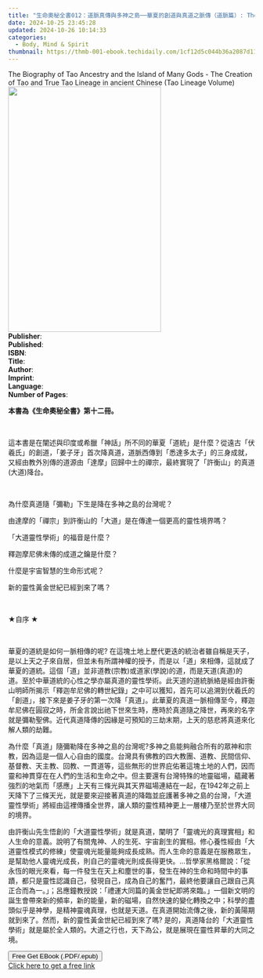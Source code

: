 ```yaml
---
title: "生命奧秘全書012：道脈真傳與多神之島──華夏的創道與真道之脈傳（道脈篇）: The Great Tao of Spiritual Science Series 12 | Free Book"
date: 2024-10-25 23:45:28
updated: 2024-10-26 10:14:33
categories:
  - Body, Mind & Spirit
thumbnail: https://thmb-001-ebook.techidaily.com/1cf12d5c044b36a2087d1145810c66f203a1a533c1e0a51ca64148412234752d.jpg
---
```

<main id="book-container">
  <div class="flex flex-col">
    <div class="book-brief flex-1 py-6 px-4 sm:p-6 md:py-10 md:px-8">
      <!-- brief-->
      <div class="book-brief-main">
        The Biography of Tao Ancestry and the Island of Many Gods - The Creation
        of Tao and True Tao Lineage in ancient Chinese (Tao Lineage Volume)
      </div>
    </div>
    <div
      class="book-meta-info flex-1 grid gap-4 col-start-1 col-end-3 row-start-1 sm:mb-6 sm:grid-cols-4 lg:gap-6 lg:col-start-2 lg:row-end-6 lg:row-span-6 lg:mb-0"
    >
      <div
        class="book-meta-info-left place-content-center mt-4 p-4 text-sm leading-6 col-start-2 col-span-2 dark:text-slate-400"
      >
        <img
          class="w-full h-500 object-cover rounded-lg sm:h-255 sm:col-span-2 lg:col-span-full"
          src="https://img-001-ebook.techidaily.com/f0e06cb0b3855d6c97a5db5bb332f84f1224d697ba50676cd6adae79318680be.jpg"
          alt=""
          width="312"
          height="500"
        />
      </div>
      <div
        class="book-meta-info-right mt-2 col-start-1 row-start-2 col-span-3 self-center"
      >
        <!-- meta data  -->
        <div class="flex flex-col px-4 md:px-8">
          <div class="flex-1">
            <strong>Publisher</strong>:<span class="px-2"></span>
          </div>
          <div class="flex-1">
            <strong>Published</strong>:<span class="px-2"></span>
          </div>
          <div class="flex-1">
            <strong>ISBN</strong>:<span class="px-2"></span>
          </div>
          <div class="flex-1">
            <strong>Title</strong>:<span class="px-2"></span>
          </div>
          <div class="flex-1">
            <strong>Author</strong>:<span class="px-2"></span>
          </div>
          <div class="flex-1">
            <strong>Imprint</strong>:<span class="px-2"></span>
          </div>
          <div class="flex-1">
            <strong>Language</strong>:<span class="px-2"></span>
          </div>
          <div class="flex-1">
            <strong>Number of Pages</strong>:<span class="px-2"></span>
          </div>
        </div>
      </div>
    </div>
    <div class="book-description flex-1 py-6 px-4 sm:p-6 md:py-10 md:px-8">
      <div class="book-description-main">
        <div accordion-content="" id="description">
          <p><strong>本書為《生命奧秘全書》第十二冊。</strong></p>
          <p><br /></p>
          <p>
            這本書是在闡述與印度或希臘「神話」所不同的華夏「道統」是什麼？從遠古「伏羲氏」的創道，「姜子牙」首次降真道，道脈西傳到「悉達多太子」的三身成就，又經由教外別傳的道源由「達摩」回歸中土的禪宗，最終實現了「許衡山」的真道(大道)降台。
          </p>
          <p><br /></p>
          <p>為什麼真道隨「彌勒」下生是降在多神之島的台灣呢？</p>
          <p>
            由達摩的「禪宗」到許衡山的「大道」是在傳達一個更高的靈性境界嗎？
          </p>
          <p>「大道靈性學術」的福音是什麼？</p>
          <p>釋迦摩尼佛未傳的成道之鑰是什麼？</p>
          <p>什麼是宇宙智慧的生命形式呢？</p>
          <p>新的靈性黃金世紀已經到來了嗎？</p>
          <p><br /></p>
          <p>★自序 ★</p>
          <p><br /></p>
          <p>
            華夏的道統是如何一脈相傳的呢?
            在這塊土地上歷代更迭的統治者雖自稱是天子，是以上天之子來自居，但並未有所謂神權的授予，而是以「道」來相傳，這就成了華夏的道統。這個「道」並非道教(宗教)或道家(學說)的道，而是天道(真道)的道。至於中華道統的心性之學亦屬真道的靈性學術。此天道的道統脈絡是經由許衡山明師所揭示「釋迦牟尼佛的轉世紀錄」之中可以獲知，首先可以追溯到伏羲氏的「創道」，接下來是姜子牙的第一次降「真道」。此華夏的真道一脈相傳至今，釋迦牟尼佛在圓寂之時，所金言說出祂下世來生時，應時於真道隨之降世，再來的名字就是彌勒聖佛。近代真道降傳的因緣是可預知的三劫末期，上天的慈悲將真道來化解人類的劫難。
          </p>
          <p>
            為什麼「真道」隨彌勒降在多神之島的台灣呢?多神之島能夠融合所有的眾神和宗教，因為這是一個人心自由的國度。台灣具有佛教的四大教團、道教、民間信仰、基督教、天主教、回教、一貫道等，這些無形的世界庇佑著這塊土地的人們，因而靈和神貫穿在在人們的生活和生命之中。但主要還有台灣特殊的地靈磁場，蘊藏著強烈的地氣而「感應」上天有三條光與其天界磁場連結在一起，在1942年之前上天降下了三條天光，就是要來迎接著真道的降臨並庇護著多神之島的台灣，「大道靈性學術」將經由這裡傳播全世界，讓人類的靈性精神更上一層樓乃至於世界大同的境界。
          </p>
          <p>
            由許衡山先生悟創的「大道靈性學術」就是真道，闡明了「靈魂光的真理實相」和人生命的意義。說明了有關鬼神、人的生死、宇宙創生的實相。修心養性經由「大道靈性模式的修練」使靈魂光能量能夠成長成熟。而人生命的意義是在服務眾生，是幫助他人靈魂光成長，則自己的靈魂光則成長得更快。...哲學家黑格爾說：「從永恆的眼光來看，每一件發生在天上和塵世的事，發生在神的生命和時間中的事蹟，都只是靈性認識自己，發現自己，成為自己的奮鬥，最終他要讓自己跟自己真正合而為一。」；呂應鐘教授說：「禮運大同篇的黃金世紀即將來臨。」一個新文明的誕生會帶來新的頻率，新的能量，新的磁場，自然快速的變化轉換之中；科學的盡頭似乎是神學，是精神靈魂真理，也就是天道。在真道開始流傳之後，新的黃陽期就到來了。然而，新的靈性黃金世紀已經到來了嗎?
            是的，真道降台的「大道靈性學術」就是屬於全人類的。大道之行也，天下為公，就是展現在靈性昇華的大同之境。
          </p>
        </div>
        <div class="accordion-fader"></div>
      </div>
    </div>
    <div class="book-excerpts flex-1 py-6 px-4 sm:p-6 md:py-10 md:px-8"></div>
    <div
      class="book-about-author flex-1 py-6 px-4 sm:p-6 md:py-10 md:px-8"
    ></div>
    <div class="book-free-get flex-1 py-6 px-4 sm:p-6 md:py-10 md:px-8">
      <button
        id="btn-free-get"
        class="bg-blue-500 hover:bg-blue-700 text-white font-bold py-2 px-4 rounded"
      >
        Free Get EBook (.PDF/.epub)
      </button>
      <div id="countdown-display" class="px-2 text-lg mt-2"></div>
      <a
        id="free-link"
        class="hidden bg-blue-500 hover:bg-blue-700 text-white font-bold py-2 px-4 rounded"
        href="https://www.ebooks.com/en-us/book/211457961/012-the-great-tao-of-spiritual-science-series-12/richard-liu/"
        target="_blank"
        >Click here to get a free link</a
      >
    </div>
    <script>
      let countdownTime = 0;
      let countdownInterval = null;
      document
        .getElementById('btn-free-get')
        .addEventListener('click', startCountdown);
      function startCountdown() {
        countdownTime = new Date().getTime() + 60000 * 3;
        countdownInterval = setInterval(updateCountdown, 1000);
        document.getElementById('btn-free-get').disabled = true;
        document
          .getElementById('btn-free-get')
          .classList.add('bg-gray-500', 'cursor-not-allowed');
      }
      function updateCountdown() {
        let currentTime = new Date().getTime();
        let timeLeft = countdownTime - currentTime;
        let secondsLeft = Math.floor(timeLeft / 1000);
        document.getElementById('countdown-display').innerHTML =
          `Remaining time: ${secondsLeft} seconds.`;
        if (secondsLeft <= 0) {
          clearInterval(countdownInterval);
          document.getElementById('btn-free-get').classList.add('hidden');
          document.getElementById('free-link').classList.remove('hidden');
          document.getElementById('countdown-display').innerHTML = '';
        }
      }
    </script>
  </div>
</main>
